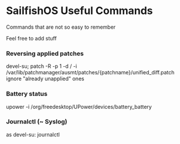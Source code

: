 SailfishOS Useful Commands
==========================

Commands that are not so easy to remember

Feel free to add stuff

### Reversing applied patches
devel-su; patch -R -p 1 -d / -i /var/lib/patchmanager/ausmt/patches/{patchname}/unified_diff.patch
ignore "already unapplied" ones

### Battery status
upower -i /org/freedesktop/UPower/devices/battery_battery

### Journalctl (~ Syslog)
as devel-su: 
journalctl
